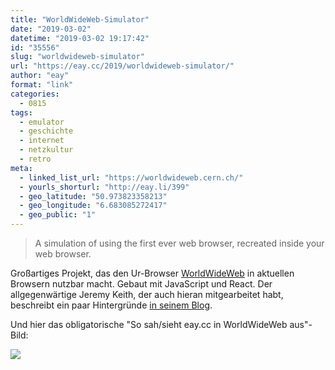 ```yaml
---
title: "WorldWideWeb-Simulator"
date: "2019-03-02"
datetime: "2019-03-02 19:17:42"
id: "35556"
slug: "worldwideweb-simulator"
url: "https://eay.cc/2019/worldwideweb-simulator/"
author: "eay"
format: "link"
categories:
  - 0815
tags:
  - emulator
  - geschichte
  - internet
  - netzkultur
  - retro
meta:
  - linked_list_url: "https://worldwideweb.cern.ch/"
  - yourls_shorturl: "http://eay.li/399"
  - geo_latitude: "50.973823358213"
  - geo_longitude: "6.683085272417"
  - geo_public: "1"
---
```


> A simulation of using the first ever web browser, recreated inside your web browser.

Großartiges Projekt, das den Ur-Browser [WorldWideWeb](https://en.wikipedia.org/wiki/WorldWideWeb) in aktuellen Browsern nutzbar macht. Gebaut mit JavaScript und React. Der allgegenwärtige Jeremy Keith, der auch hieran mitgearbeitet habt, beschreibt ein paar Hintergründe [in seinem Blog](https://adactio.com/journal/14821).

Und hier das obligatorische "So sah/sieht eay.cc in WorldWideWeb aus"-Bild:

![](https://eay.cc/uploads/2019/worldwideweb.png)
